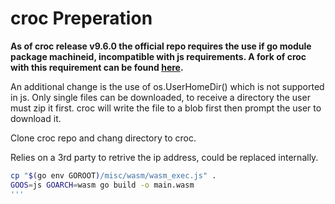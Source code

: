 # croc Preperation

**As of croc release v9.6.0 the official repo requires the use if go module package machineid, incompatible with js requirements. A fork of croc with this requirement can be found [here](https://github.com/justinmerrell/croc).**

An additional change is the use of os.UserHomeDir() which is not supported in js.
Only single files can be downloaded, to receive a directory the user must zip it first.
croc will write the file to a blob first then prompt the user to download it.


Clone croc repo and chang directory to croc.

Relies on a 3rd party to retrive the ip address, could be replaced internally.

```bash
cp "$(go env GOROOT)/misc/wasm/wasm_exec.js" .
GOOS=js GOARCH=wasm go build -o main.wasm
'''
